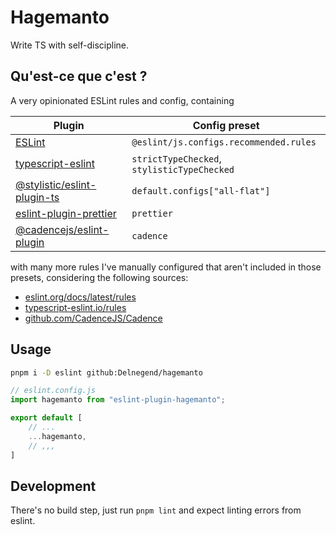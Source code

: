 # Hagemanto

Write TS with self-discipline.

## Qu'est-ce que c'est ?

A very opinionated ESLint rules and config, containing

| Plugin | Config preset |
| ---------- | ------------ |
| [ESLint](https://github.com/eslint/eslint) | `@eslint/js.configs.recommended.rules` |
| [typescript-eslint](https://typescript-eslint.io/) | `strictTypeChecked`, `stylisticTypeChecked` |
| [@stylistic/eslint-plugin-ts](https://eslint.style/packages/ts) | `default.configs["all-flat"]` |
| [eslint-plugin-prettier](https://github.com/prettier/eslint-plugin-prettier) | `prettier` |
| [@cadencejs/eslint-plugin](https://www.npmjs.com/package/@cadencejs/eslint-plugin) | `cadence` |

with many more rules I've manually configured that aren't included in those presets, considering the following sources:

- [eslint.org/docs/latest/rules](https://eslint.org/docs/latest/rules)
- [typescript-eslint.io/rules](https://typescript-eslint.io/rules/)
- [github.com/CadenceJS/Cadence](https://github.com/CadenceJS/Cadence)

## Usage
```bash
pnpm i -D eslint github:Delnegend/hagemanto
```

```javascript
// eslint.config.js
import hagemanto from "eslint-plugin-hagemanto";

export default [
    // ...
	...hagemanto,
    // ,,,
]
```

## Development

There's no build step, just run `pnpm lint` and expect linting errors from eslint.